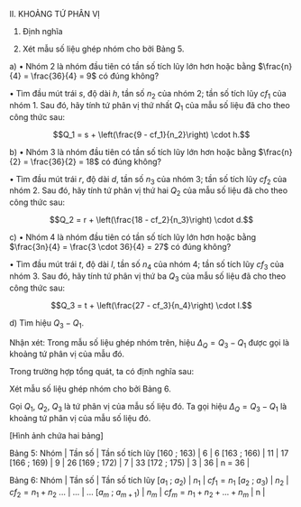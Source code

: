 II. KHOẢNG TỨ PHÂN VỊ

1. Định nghĩa

2. Xét mẫu số liệu ghép nhóm cho bởi Bảng 5.

a) • Nhóm 2 là nhóm đầu tiên có tần số tích lũy lớn hơn hoặc bằng $\frac{n}{4} = \frac{36}{4} = 9$ có đúng không?

• Tìm đầu mút trái $s$, độ dài $h$, tần số $n_2$ của nhóm 2; tần số tích lũy $cf_1$ của nhóm 1. Sau đó, hãy tính tứ phân vị thứ nhất $Q_1$ của mẫu số liệu đã cho theo công thức sau:

$$Q_1 = s + \left(\frac{9 - cf_1}{n_2}\right) \cdot h.$$

b) • Nhóm 3 là nhóm đầu tiên có tần số tích lũy lớn hơn hoặc bằng $\frac{n}{2} = \frac{36}{2} = 18$ có đúng không?

• Tìm đầu mút trái $r$, độ dài $d$, tần số $n_3$ của nhóm 3; tần số tích lũy $cf_2$ của nhóm 2. Sau đó, hãy tính tứ phân vị thứ hai $Q_2$ của mẫu số liệu đã cho theo công thức sau:

$$Q_2 = r + \left(\frac{18 - cf_2}{n_3}\right) \cdot d.$$

c) • Nhóm 4 là nhóm đầu tiên có tần số tích lũy lớn hơn hoặc bằng $\frac{3n}{4} = \frac{3 \cdot 36}{4} = 27$ có đúng không?

• Tìm đầu mút trái $t$, độ dài $l$, tần số $n_4$ của nhóm 4; tần số tích lũy $cf_3$ của nhóm 3. Sau đó, hãy tính tứ phân vị thứ ba $Q_3$ của mẫu số liệu đã cho theo công thức sau:

$$Q_3 = t + \left(\frac{27 - cf_3}{n_4}\right) \cdot l.$$

d) Tìm hiệu $Q_3 - Q_1$.

Nhận xét: Trong mẫu số liệu ghép nhóm trên, hiệu $\Delta_Q = Q_3 - Q_1$ được gọi là khoảng tứ phân vị của mẫu đó.

Trong trường hợp tổng quát, ta có định nghĩa sau:

Xét mẫu số liệu ghép nhóm cho bởi Bảng 6.

Gọi $Q_1$, $Q_2$, $Q_3$ là tứ phân vị của mẫu số liệu đó. Ta gọi hiệu $\Delta_Q = Q_3 - Q_1$ là khoảng tứ phân vị của mẫu số liệu đó.

[Hình ảnh chứa hai bảng]

Bảng 5:
Nhóm | Tần số | Tần số tích lũy
[160 ; 163) | 6 | 6
[163 ; 166) | 11 | 17
[166 ; 169) | 9 | 26
[169 ; 172) | 7 | 33
[172 ; 175) | 3 | 36
| n = 36 |

Bảng 6:
Nhóm | Tần số | Tần số tích lũy
[$a_1$ ; $a_2$) | $n_1$ | $cf_1 = n_1$
[$a_2$ ; $a_3$) | $n_2$ | $cf_2 = n_1 + n_2$
... | ... | ...
[$a_m$ ; $a_{m+1}$) | $n_m$ | $cf_m = n_1 + n_2 + ... + n_m$
| n |